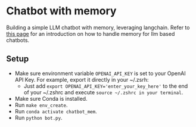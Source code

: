 # Chatbot with memory
Building a simple LLM chatbot with memory, leveraging langchain.
Refer to [this page](https://python.langchain.com/docs/modules/memory/) for an introduction on how to handle memory for llm based chatbots. 


## Setup
- Make sure environment variable `OPENAI_API_KEY` is set to your OpenAI API Key. For example, export it directly in your ~/.zsrh:
    - Just add `export OPENAI_API_KEY='enter_your_key_here'` to the end of your ~/.zshrc and execute `source ~/.zshrc in your terminal`.
- Make sure Conda is installed.
- Run `make env_create`.
- Run `conda activate chatbot_mem`.
- Run `python bot.py`.


